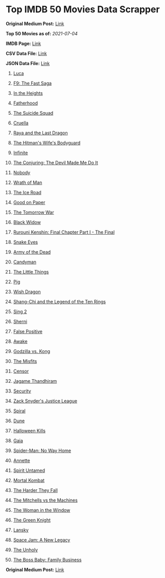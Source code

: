 # Top IMDB 50 Movies Data Scrapper

**Original Medium Post:** [Link](https://medium.com/@nishantsahoo/which-movie-should-i-watch-5c83a3c0f5b1) 

**Top 50 Movies as of:** _2021-07-04_

**IMDB Page:** [Link](http://www.imdb.com/search/title?release_date=2021,2021&title_type=feature)

**CSV Data File:** [Link](/Data/data.csv)

**JSON Data File:** [Link](/Data/data.json)

1. [Luca](https://www.imdb.com/title/tt12801262/?ref_=adv_li_tt)

2. [F9: The Fast Saga](https://www.imdb.com/title/tt5433138/?ref_=adv_li_tt)

3. [In the Heights](https://www.imdb.com/title/tt1321510/?ref_=adv_li_tt)

4. [Fatherhood](https://www.imdb.com/title/tt4733624/?ref_=adv_li_tt)

5. [The Suicide Squad](https://www.imdb.com/title/tt6334354/?ref_=adv_li_tt)

6. [Cruella](https://www.imdb.com/title/tt3228774/?ref_=adv_li_tt)

7. [Raya and the Last Dragon](https://www.imdb.com/title/tt5109280/?ref_=adv_li_tt)

8. [The Hitman's Wife's Bodyguard](https://www.imdb.com/title/tt8385148/?ref_=adv_li_tt)

9. [Infinite](https://www.imdb.com/title/tt6654210/?ref_=adv_li_tt)

10. [The Conjuring: The Devil Made Me Do It](https://www.imdb.com/title/tt7069210/?ref_=adv_li_tt)

11. [Nobody](https://www.imdb.com/title/tt7888964/?ref_=adv_li_tt)

12. [Wrath of Man](https://www.imdb.com/title/tt11083552/?ref_=adv_li_tt)

13. [The Ice Road](https://www.imdb.com/title/tt3758814/?ref_=adv_li_tt)

14. [Good on Paper](https://www.imdb.com/title/tt8231668/?ref_=adv_li_tt)

15. [The Tomorrow War](https://www.imdb.com/title/tt9777666/?ref_=adv_li_tt)

16. [Black Widow](https://www.imdb.com/title/tt3480822/?ref_=adv_li_tt)

17. [Rurouni Kenshin: Final Chapter Part I - The Final](https://www.imdb.com/title/tt11809034/?ref_=adv_li_tt)

18. [Snake Eyes](https://www.imdb.com/title/tt8404256/?ref_=adv_li_tt)

19. [Army of the Dead](https://www.imdb.com/title/tt0993840/?ref_=adv_li_tt)

20. [Candyman](https://www.imdb.com/title/tt9347730/?ref_=adv_li_tt)

21. [The Little Things](https://www.imdb.com/title/tt10016180/?ref_=adv_li_tt)

22. [Pig](https://www.imdb.com/title/tt11003218/?ref_=adv_li_tt)

23. [Wish Dragon](https://www.imdb.com/title/tt5562070/?ref_=adv_li_tt)

24. [Shang-Chi and the Legend of the Ten Rings](https://www.imdb.com/title/tt9376612/?ref_=adv_li_tt)

25. [Sing 2](https://www.imdb.com/title/tt6467266/?ref_=adv_li_tt)

26. [Sherni](https://www.imdb.com/title/tt10741542/?ref_=adv_li_tt)

27. [False Positive](https://www.imdb.com/title/tt10096842/?ref_=adv_li_tt)

28. [Awake](https://www.imdb.com/title/tt10418662/?ref_=adv_li_tt)

29. [Godzilla vs. Kong](https://www.imdb.com/title/tt5034838/?ref_=adv_li_tt)

30. [The Misfits](https://www.imdb.com/title/tt4876134/?ref_=adv_li_tt)

31. [Censor](https://www.imdb.com/title/tt10329614/?ref_=adv_li_tt)

32. [Jagame Thandhiram](https://www.imdb.com/title/tt10661848/?ref_=adv_li_tt)

33. [Security](https://www.imdb.com/title/tt11892916/?ref_=adv_li_tt)

34. [Zack Snyder's Justice League](https://www.imdb.com/title/tt12361974/?ref_=adv_li_tt)

35. [Spiral](https://www.imdb.com/title/tt10342730/?ref_=adv_li_tt)

36. [Dune](https://www.imdb.com/title/tt1160419/?ref_=adv_li_tt)

37. [Halloween Kills](https://www.imdb.com/title/tt10665338/?ref_=adv_li_tt)

38. [Gaia](https://www.imdb.com/title/tt11881160/?ref_=adv_li_tt)

39. [Spider-Man: No Way Home](https://www.imdb.com/title/tt10872600/?ref_=adv_li_tt)

40. [Annette](https://www.imdb.com/title/tt6217926/?ref_=adv_li_tt)

41. [Spirit Untamed](https://www.imdb.com/title/tt11084896/?ref_=adv_li_tt)

42. [Mortal Kombat](https://www.imdb.com/title/tt0293429/?ref_=adv_li_tt)

43. [The Harder They Fall](https://www.imdb.com/title/tt10696784/?ref_=adv_li_tt)

44. [The Mitchells vs the Machines](https://www.imdb.com/title/tt7979580/?ref_=adv_li_tt)

45. [The Woman in the Window](https://www.imdb.com/title/tt6111574/?ref_=adv_li_tt)

46. [The Green Knight](https://www.imdb.com/title/tt9243804/?ref_=adv_li_tt)

47. [Lansky](https://www.imdb.com/title/tt5078852/?ref_=adv_li_tt)

48. [Space Jam: A New Legacy](https://www.imdb.com/title/tt3554046/?ref_=adv_li_tt)

49. [The Unholy](https://www.imdb.com/title/tt9419056/?ref_=adv_li_tt)

50. [The Boss Baby: Family Business](https://www.imdb.com/title/tt6932874/?ref_=adv_li_tt)

**Original Medium Post:** [Link](https://medium.com/@nishantsahoo/which-movie-should-i-watch-5c83a3c0f5b1) 
